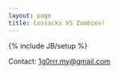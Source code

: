 ```yaml
---
layout: page
title: Cossacks VS Zombies!
---
```

{% include JB/setup %}

Contact: 1g0rrr.my@gmail.com
